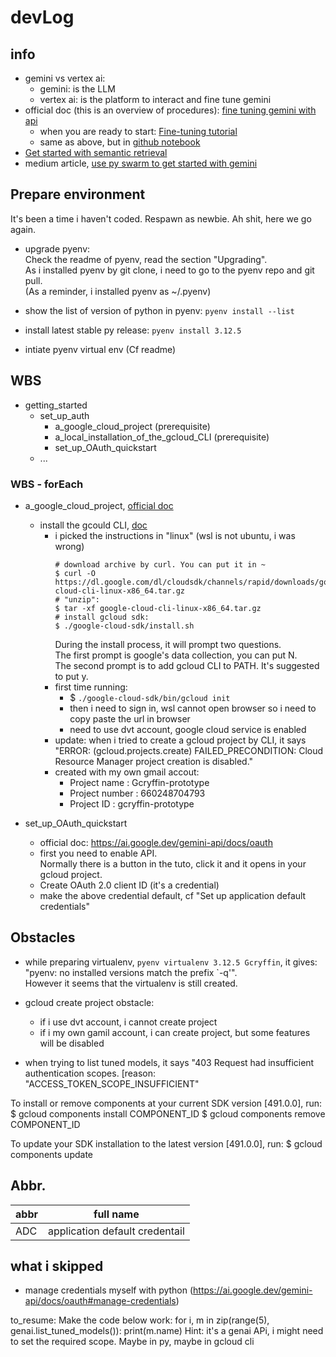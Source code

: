 # devLog

## info
- gemini vs vertex ai:
  - gemini: is the LLM
  - vertex ai: is the platform to interact and fine tune gemini
- official doc (this is an overview of procedures): [fine tuning gemini with api](https://ai.google.dev/gemini-api/docs/model-tuning)
  - when you are ready to start: [Fine-tuning tutorial](https://ai.google.dev/gemini-api/docs/model-tuning/tutorial?lang=python)
  - same as above, but in [github notebook](https://github.com/google/generative-ai-docs/blob/main/site/en/gemini-api/docs/model-tuning/python.ipynb)
- [Get started with semantic retrieval](https://ai.google.dev/gemini-api/docs/semantic_retrieval)
- medium article, [use py swarm to get started with gemini](https://medium.com/@kyeg/get-started-with-gemini-the-all-new-ultra-powerful-model-from-google-7f96c003f7f5)


## Prepare environment
It's been a time i haven't coded. Respawn as newbie. Ah shit, here we go again.  

- upgrade pyenv:  
  Check the readme of pyenv, read the section "Upgrading".  
  As i installed pyenv by git clone, i need to go to the pyenv repo and git pull.  
  (As a reminder, i installed pyenv as ~/.pyenv)  

- show the list of version of python in pyenv: `pyenv install --list`
- install latest stable py release: `pyenv install 3.12.5`

- intiate pyenv virtual env (Cf readme)


## WBS
- getting_started
  - set_up_auth
    - a_google_cloud_project (prerequisite)
    - a_local_installation_of_the_gcloud_CLI (prerequisite)
    - set_up_OAuth_quickstart
  - ...


### WBS - forEach
- a_google_cloud_project, [official doc](https://developers.google.com/workspace/guides/create-project)
  - install the gcould CLI, [doc](https://cloud.google.com/sdk/docs/install#linux)
    - i picked the instructions in "linux" (wsl is not ubuntu, i was wrong)  
      ```shell
      # download archive by curl. You can put it in ~
      $ curl -O https://dl.google.com/dl/cloudsdk/channels/rapid/downloads/google-cloud-cli-linux-x86_64.tar.gz
      # "unzip":
      $ tar -xf google-cloud-cli-linux-x86_64.tar.gz
      # install gcloud sdk:
      $ ./google-cloud-sdk/install.sh
      ```
      During the install process, it will prompt two questions.  
      The first prompt is google's data collection, you can put N.  
      The second prompt is to add gcloud CLI to PATH. It's suggested to put y.  
    - first time running: 
      - $ `./google-cloud-sdk/bin/gcloud init`
      - then i need to sign in, wsl cannot open browser so i need to copy paste the url in browser
      - need to use dvt account, google cloud service is enabled
    - update: when i tried to create a gcloud project by CLI, it says "ERROR: (gcloud.projects.create) FAILED_PRECONDITION: Cloud Resource Manager project creation is disabled."
    - created with my own gmail accout:  
      - Project name : Gcryffin-prototype
      - Project number : 660248704793
      - Project ID : gcryffin-prototype

- set_up_OAuth_quickstart
  - official doc: https://ai.google.dev/gemini-api/docs/oauth
  - first you need to enable API.  
    Normally there is a button in the tuto, click it and it opens in your gcloud project.  
  - Create OAuth 2.0 client ID (it's a credential)
  - make the above credential default, cf "Set up application default credentials"


## Obstacles
- while preparing virtualenv, `pyenv virtualenv 3.12.5 Gcryffin`, it gives: "pyenv: no installed versions match the prefix `-q'".  
  However it seems that the virtualenv is still created.  

- gcloud create project obstacle:
  - if i use dvt account, i cannot create project
  - if i my own gamil account, i can create project, but some features will be disabled

- when trying to list tuned models, it says "403 Request had insufficient authentication scopes. [reason: "ACCESS_TOKEN_SCOPE_INSUFFICIENT"


To install or remove components at your current SDK version [491.0.0], run:
  $ gcloud components install COMPONENT_ID
  $ gcloud components remove COMPONENT_ID

To update your SDK installation to the latest version [491.0.0], run:
  $ gcloud components update



## Abbr.
| abbr    |  full name |
| ------- |  --------- |
| ADC |  application default credentail |




## what i skipped
- manage credentials myself with python (https://ai.google.dev/gemini-api/docs/oauth#manage-credentials)




to_resume:
Make the code below work:
for i, m in zip(range(5), genai.list_tuned_models()):
  print(m.name)
Hint: it's a genai APi, i might need to set the required scope. Maybe in py, maybe in gcloud cli
